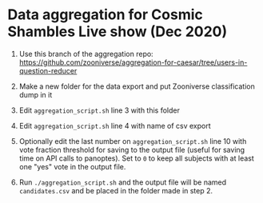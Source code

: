 # Data aggregation for Cosmic Shambles Live show (Dec 2020)

1) Use this branch of the aggregation repo: https://github.com/zooniverse/aggregation-for-caesar/tree/users-in-question-reducer

2) Make a new folder for the data export and put Zooniverse classification dump in it

3) Edit `aggregation_script.sh` line 3 with this folder

3) Edit `aggregation_script.sh` line 4 with name of csv export 

4) Optionally edit the last number on `aggregation_script.sh` line 10 with vote fraction threshold for saving to the output file (useful for saving time on API calls to panoptes).  Set to `0` to keep all subjects with at least one "yes" vote in the output file.

5) Run `./aggregation_script.sh` and the output file will be named `candidates.csv` and be placed in the folder made in step 2.
